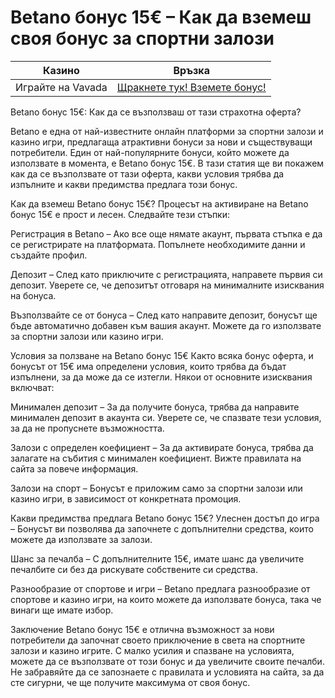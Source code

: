 # Betano бонус 15€ – Как да вземеш своя бонус за спортни залози
| Казино                   | Връзка                                                                                         |
|--------------------------|------------------------------------------------------------------------------------------------|
| Играйте на Vavada        | [Щракнете тук! Вземете бонус!](https://partnervavadarv.com/?promo=664c53c2-c126-47df-a9b6-e93726155fae&target=register) |


Betano бонус 15€: Как да се възползваш от тази страхотна оферта?

Betano е една от най-известните онлайн платформи за спортни залози и казино игри, предлагаща атрактивни бонуси за нови и съществуващи потребители. Един от най-популярните бонуси, който можете да използвате в момента, е Betano бонус 15€. В тази статия ще ви покажем как да се възползвате от тази оферта, какви условия трябва да изпълните и какви предимства предлага този бонус.

Как да вземеш Betano бонус 15€?
Процесът на активиране на Betano бонус 15€ е прост и лесен. Следвайте тези стъпки:

Регистрация в Betano – Ако все още нямате акаунт, първата стъпка е да се регистрирате на платформата. Попълнете необходимите данни и създайте профил.

Депозит – След като приключите с регистрацията, направете първия си депозит. Уверете се, че депозитът отговаря на минималните изисквания на бонуса.

Възползвайте се от бонуса – След като направите депозит, бонусът ще бъде автоматично добавен към вашия акаунт. Можете да го използвате за спортни залози или казино игри.

Условия за ползване на Betano бонус 15€
Както всяка бонус оферта, и бонусът от 15€ има определени условия, които трябва да бъдат изпълнени, за да може да се изтегли. Някои от основните изисквания включват:

Минимален депозит – За да получите бонуса, трябва да направите минимален депозит в акаунта си. Уверете се, че спазвате тези условия, за да не пропуснете възможността.

Залози с определен коефициент – За да активирате бонуса, трябва да залагате на събития с минимален коефициент. Вижте правилата на сайта за повече информация.

Залози на спорт – Бонусът е приложим само за спортни залози или казино игри, в зависимост от конкретната промоция.

Какви предимства предлага Betano бонус 15€?
Улеснен достъп до игра – Бонусът ви позволява да започнете с допълнителни средства, които можете да използвате за залози.

Шанс за печалба – С допълнителните 15€, имате шанс да увеличите печалбите си без да рискувате собствените си средства.

Разнообразие от спортове и игри – Betano предлага разнообразие от спортове и казино игри, на които можете да използвате бонуса, така че винаги ще имате избор.

Заключение
Betano бонус 15€ е отлична възможност за нови потребители да започнат своето приключение в света на спортните залози и казино игрите. С малко усилия и спазване на условията, можете да се възползвате от този бонус и да увеличите своите печалби. Не забравяйте да се запознаете с правилата и условията на сайта, за да сте сигурни, че ще получите максимума от своя бонус.
